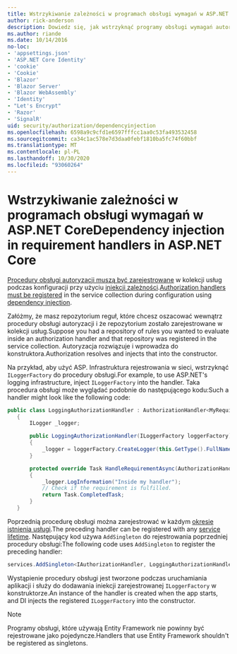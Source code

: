 ```yaml
---
title: Wstrzykiwanie zależności w programach obsługi wymagań w ASP.NET Core
author: rick-anderson
description: Dowiedz się, jak wstrzyknąć programy obsługi wymagań autoryzacji do aplikacji ASP.NET Core przy użyciu iniekcji zależności.
ms.author: riande
ms.date: 10/14/2016
no-loc:
- 'appsettings.json'
- 'ASP.NET Core Identity'
- 'cookie'
- 'Cookie'
- 'Blazor'
- 'Blazor Server'
- 'Blazor WebAssembly'
- 'Identity'
- "Let's Encrypt"
- 'Razor'
- 'SignalR'
uid: security/authorization/dependencyinjection
ms.openlocfilehash: 6598a9c9cfd1e6597fffcc1aa0c53fa493532458
ms.sourcegitcommit: ca34c1ac578e7d3daa0febf1810ba5fc74f60bbf
ms.translationtype: MT
ms.contentlocale: pl-PL
ms.lasthandoff: 10/30/2020
ms.locfileid: "93060264"
---
```

# <a name="dependency-injection-in-requirement-handlers-in-aspnet-core"></a><span data-ttu-id="d492b-103">Wstrzykiwanie zależności w programach obsługi wymagań w ASP.NET Core</span><span class="sxs-lookup"><span data-stu-id="d492b-103">Dependency injection in requirement handlers in ASP.NET Core</span></span>

<a name="security-authorization-di"></a>

<span data-ttu-id="d492b-104">[Procedury obsługi autoryzacji muszą być zarejestrowane](xref:security/authorization/policies#handler-registration) w kolekcji usług podczas konfiguracji przy użyciu [iniekcji zależności](xref:fundamentals/dependency-injection).</span><span class="sxs-lookup"><span data-stu-id="d492b-104">[Authorization handlers must be registered](xref:security/authorization/policies#handler-registration) in the service collection during configuration using [dependency injection](xref:fundamentals/dependency-injection).</span></span>

<span data-ttu-id="d492b-105">Załóżmy, że masz repozytorium reguł, które chcesz oszacować wewnątrz procedury obsługi autoryzacji i że repozytorium zostało zarejestrowane w kolekcji usług.</span><span class="sxs-lookup"><span data-stu-id="d492b-105">Suppose you had a repository of rules you wanted to evaluate inside an authorization handler and that repository was registered in the service collection.</span></span> <span data-ttu-id="d492b-106">Autoryzacja rozwiązuje i wprowadza do konstruktora.</span><span class="sxs-lookup"><span data-stu-id="d492b-106">Authorization resolves and injects that into the constructor.</span></span>

<span data-ttu-id="d492b-107">Na przykład, aby użyć ASP. Infrastruktura rejestrowania w sieci, wstrzyknąć `ILoggerFactory` do procedury obsługi.</span><span class="sxs-lookup"><span data-stu-id="d492b-107">For example, to use ASP.NET's logging infrastructure, inject `ILoggerFactory` into the handler.</span></span> <span data-ttu-id="d492b-108">Taka procedura obsługi może wyglądać podobnie do następującego kodu:</span><span class="sxs-lookup"><span data-stu-id="d492b-108">Such a handler might look like the following code:</span></span>

```csharp
public class LoggingAuthorizationHandler : AuthorizationHandler<MyRequirement>
   {
       ILogger _logger;

       public LoggingAuthorizationHandler(ILoggerFactory loggerFactory)
       {
           _logger = loggerFactory.CreateLogger(this.GetType().FullName);
       }

       protected override Task HandleRequirementAsync(AuthorizationHandlerContext context, MyRequirement requirement)
       {
           _logger.LogInformation("Inside my handler");
           // Check if the requirement is fulfilled.
           return Task.CompletedTask;
       }
   }
   ```

<span data-ttu-id="d492b-109">Poprzednią procedurę obsługi można zarejestrować w każdym [okresie istnienia usługi](/dotnet/core/extensions/dependency-injection#service-lifetimes).</span><span class="sxs-lookup"><span data-stu-id="d492b-109">The preceding handler can be registered with any [service lifetime](/dotnet/core/extensions/dependency-injection#service-lifetimes).</span></span> <span data-ttu-id="d492b-110">Następujący kod używa `AddSingleton` do rejestrowania poprzedniej procedury obsługi:</span><span class="sxs-lookup"><span data-stu-id="d492b-110">The following code uses `AddSingleton` to register the preceding handler:</span></span>

```csharp
services.AddSingleton<IAuthorizationHandler, LoggingAuthorizationHandler>();
```

<span data-ttu-id="d492b-111">Wystąpienie procedury obsługi jest tworzone podczas uruchamiania aplikacji i służy do dodawania iniekcji zarejestrowanej `ILoggerFactory` w konstruktorze.</span><span class="sxs-lookup"><span data-stu-id="d492b-111">An instance of the handler is created when the app starts, and DI injects the registered `ILoggerFactory` into the constructor.</span></span>

> [!NOTE]
> <span data-ttu-id="d492b-112">Programy obsługi, które używają Entity Framework nie powinny być rejestrowane jako pojedyncze.</span><span class="sxs-lookup"><span data-stu-id="d492b-112">Handlers that use Entity Framework shouldn't be registered as singletons.</span></span>
